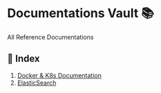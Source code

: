 # **Documentations Vault 📚**

All Reference Documentations

## **📄 Index**

1. [Docker & K8s Documentation](./DockerAndK8s.md)
2. [ElasticSearch](./DockerAndK8s.md)